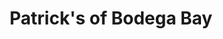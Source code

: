 ---
title: "Patrick's of Bodega Bay"
url: /bodega-bay/patricks-of-bodega-bay/
shop: confectionery
---